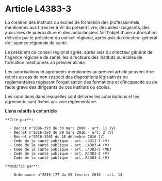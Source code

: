 # Article L4383-3

La création des instituts ou écoles de formation des professionnels mentionnés aux titres Ier à VII du présent livre, des
aides-soignants, des auxiliaires de puériculture et des ambulanciers fait l'objet d'une autorisation délivrée par le
président du conseil régional, après avis du directeur général de l'agence régionale de santé.

Le président du conseil régional agrée, après avis du directeur général de l'agence régionale de santé, les directeurs des
instituts ou écoles de formation mentionnés au premier alinéa.

Les autorisations et agréments mentionnés au présent article peuvent être retirés en cas de non-respect des dispositions
législatives ou réglementaires régissant l'organisation des formations et d'incapacité ou de faute grave des dirigeants de
ces instituts ou écoles.

Les conditions dans lesquelles sont délivrés les autorisations et les agréments sont fixées par voie réglementaire.

**Liens relatifs à cet article**

	**Cité par**:

	  - Décret n°2006-393 du 30 mars 2006 - art. 11 (V)
	  - Décret n°2016-380 du 29 mars 2016 - art. 2 (V)
	  - Décret n°2016-1901 du 28 décembre 2016 (V)
	  - Code de la santé publique - art. L4311-7 (V)
	  - Code de la santé publique - art. L4383-4 (V)
	  - Code de la santé publique - art. L4383-5 (VD)
	  - Code de la santé publique - art. R4383-2 (V)
	  - Code de la santé publique - art. R4383-4 (V)

	**Modifié par**:

	  - Ordonnance n°2010-177 du 23 février 2010 - art. 14
